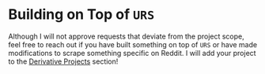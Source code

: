 # Building on Top of `URS`

Although I will not approve requests that deviate from the project scope, feel free to reach out if you have built something on top of `URS` or have made modifications to scrape something specific on Reddit. I will add your project to the [Derivative Projects](../derivative-projects.md) section!

